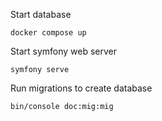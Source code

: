 Start database

    docker compose up

Start symfony web server

    symfony serve

Run migrations to create database

    bin/console doc:mig:mig
